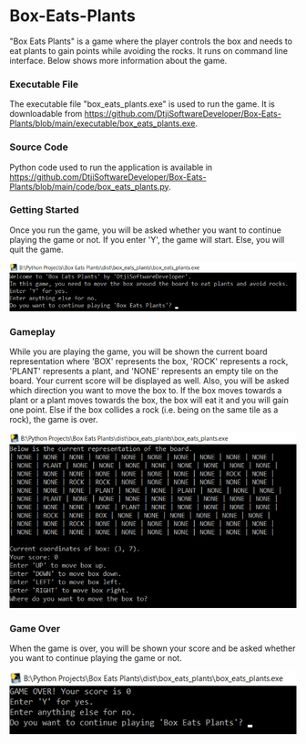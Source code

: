 # Box-Eats-Plants
"Box Eats Plants" is a game where the player controls the box and needs to eat plants to gain points while avoiding the rocks. It runs on
command line interface. Below shows more information about the game.

### Executable File

The executable file "box_eats_plants.exe" is used to run the game. It is downloadable from
https://github.com/DtjiSoftwareDeveloper/Box-Eats-Plants/blob/main/executable/box_eats_plants.exe.

### Source Code

Python code used to run the application is available in
https://github.com/DtjiSoftwareDeveloper/Box-Eats-Plants/blob/main/code/box_eats_plants.py.

### Getting Started

Once you run the game, you will be asked whether you want to continue playing the game or not. If you enter 'Y', the game will start.
Else, you will quit the game.

![Getting Started](https://github.com/DtjiSoftwareDeveloper/Box-Eats-Plants/blob/main/images/Getting%20Started.png)

### Gameplay

While you are playing the game, you will be shown the current board representation where 'BOX' represents the box, 'ROCK' represents a rock,
'PLANT' represents a plant, and 'NONE' represents an empty tile on the board. Your current score will be displayed as well. Also, you will be 
asked which direction you want to move the box to. If the box moves towards a plant or a plant moves towards the box, the box will eat it and 
you will gain one point. Else if the box collides a rock (i.e. being on the same tile as a rock), the game is over.

![Gameplay](https://github.com/DtjiSoftwareDeveloper/Box-Eats-Plants/blob/main/images/Gameplay.png)

### Game Over

When the game is over, you will be shown your score and be asked whether you want to continue playing the game or not.

![Game Over](https://github.com/DtjiSoftwareDeveloper/Box-Eats-Plants/blob/main/images/Game%20Over.png)
